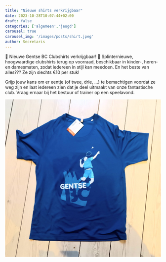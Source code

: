 ```yaml
---
title: "Nieuwe shirts verkrijgbaar"
date: 2023-10-28T10:07:44+02:00
draft: false
categories: ['algemeen','jeugd']
carousel: true
carousel_img: '/images/posts/shirt.jpeg'
author: Secretaris
---
```

🌟 Nieuwe Gentse BC Clubshirts  verkrijgbaar! 🌟
Splinternieuwe, hoogwaardige clubshirts terug op voorraad, beschikbaar in kinder-, heren- en damesmaten, zodat iedereen in stijl kan meedoen. 
En het beste van alles??? Ze zijn slechts €10 per stuk! 

Grijp jouw kans om er eentje (of twee, drie, ...) te bemachtigen voordat ze weg zijn en laat iedereen zien dat je deel uitmaakt van onze fantastische club. Vraag ernaar bij het bestuur of trainer op een speelavond.


![Gentse BC clubshirt](./shirt.jpeg)


